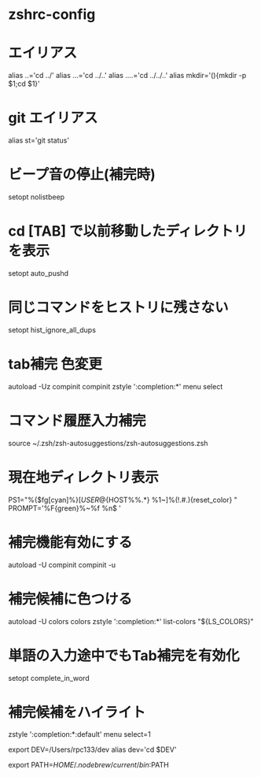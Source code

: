 # zshrc-config
# エイリアス
alias ..='cd ../'
alias ...='cd ../..'
alias ....='cd ../../..'
alias mkdir='(){mkdir -p $1;cd $1}'

# git エイリアス
alias st='git status'

# ビープ音の停止(補完時)
setopt nolistbeep

# cd [TAB] で以前移動したディレクトリを表示
setopt auto_pushd

# 同じコマンドをヒストリに残さない
setopt hist_ignore_all_dups

# tab補完 色変更
autoload -Uz compinit
compinit
zstyle ':completion:*' menu select

# コマンド履歴入力補完
source ~/.zsh/zsh-autosuggestions/zsh-autosuggestions.zsh

# 現在地ディレクトリ表示
PS1="%{$fg[cyan]%}[${USER}@${HOST%%.*} %1~]%(!.#.$)${reset_color} "
PROMPT='%F{green}%~%f %n$ '

# 補完機能有効にする
autoload -U compinit
compinit -u

# 補完候補に色つける
autoload -U colors
colors
zstyle ':completion:*' list-colors "${LS_COLORS}"

# 単語の入力途中でもTab補完を有効化
setopt complete_in_word
# 補完候補をハイライト
zstyle ':completion:*:default' menu select=1

export DEV=/Users/rpc133/dev
alias dev='cd $DEV'

export PATH=$HOME/.nodebrew/current/bin:$PATH
